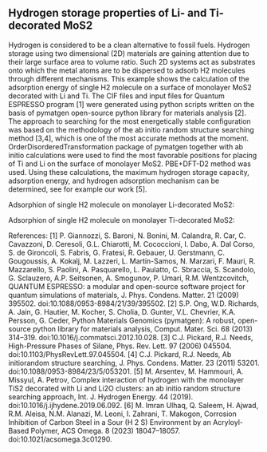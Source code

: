 <h2>Hydrogen storage properties of Li- and Ti-decorated MoS2</h2>
Hydrogen is considered to be a clean alternative to fossil fuels. Hydrogen storage using two dimensional (2D) materials are gaining attention due to their large surface area to volume ratio. Such 2D systems act as substrates onto which the metal atoms are to be dispersed to adsorb H2 molecules through different mechanisms. This example shows the calculation of the adsorption energy of single H2 molecule on a surface of monolayer MoS2 decorated with Li and Ti. The CIF files and input files for Quantum ESPRESSO program [1] were generated using python scripts written on the basis of pymatgen open-source python library for materials analysis [2]. The approach to searching for the most energetically stable configuration was based on the methodology of the ab initio random structure searching method [3,4], which is one of the most accurate methods at the moment. OrderDisorderedTransformation package of pymatgen together with ab initio calculations were used to find the most favorable positions for placing of Ti and Li on the surface of monolayer MoS2. PBE+DFT-D2 method was used. Using these calculations, the maximum hydrogen storage capacity, adsorption energy, and hydrogen adsorption mechanism can be determined, see for example our work [5].

Adsorphion of single H2 molecule on monolayer Li-decorated MoS2:


Adsorphion of single H2 molecule on monolayer Ti-decorated MoS2:
 

References:
[1]	P. Giannozzi, S. Baroni, N. Bonini, M. Calandra, R. Car, C. Cavazzoni, D. Ceresoli, G.L. Chiarotti, M. Cococcioni, I. Dabo, A. Dal Corso, S. de Gironcoli, S. Fabris, G. Fratesi, R. Gebauer, U. Gerstmann, C. Gougoussis, A. Kokalj, M. Lazzeri, L. Martin-Samos, N. Marzari, F. Mauri, R. Mazzarello, S. Paolini, A. Pasquarello, L. Paulatto, C. Sbraccia, S. Scandolo, G. Sclauzero, A.P. Seitsonen, A. Smogunov, P. Umari, R.M. Wentzcovitch, QUANTUM ESPRESSO: a modular and open-source software project for quantum simulations of materials, J. Phys. Condens. Matter. 21 (2009) 395502. doi:10.1088/0953-8984/21/39/395502.
[2]	S.P. Ong, W.D. Richards, A. Jain, G. Hautier, M. Kocher, S. Cholia, D. Gunter, V.L. Chevrier, K.A. Persson, G. Ceder, Python Materials Genomics (pymatgen): A robust, open-source python library for materials analysis, Comput. Mater. Sci. 68 (2013) 314–319. doi:10.1016/j.commatsci.2012.10.028.
[3]	C.J. Pickard, R.J. Needs, High-Pressure Phases of Silane, Phys. Rev. Lett. 97 (2006) 045504. doi:10.1103/PhysRevLett.97.045504.
[4]	C.J. Pickard, R.J. Needs, Ab initiorandom structure searching, J. Phys. Condens. Matter. 23 (2011) 53201. doi:10.1088/0953-8984/23/5/053201.
[5]	M. Arsentev, M. Hammouri, A. Missyul, A. Petrov, Complex interaction of hydrogen with the monolayer TiS<inf>2</inf> decorated with Li and Li<inf>2</inf>O clusters: an ab initio random structure searching approach, Int. J. Hydrogen Energy. 44 (2019). doi:10.1016/j.ijhydene.2019.06.092.
[6]	M. Imran Ulhaq, Q. Saleem, H. Ajwad, R.M. Aleisa, N.M. Alanazi, M. Leoni, I. Zahrani, T. Makogon, Corrosion Inhibition of Carbon Steel in a Sour (H 2 S) Environment by an Acryloyl-Based Polymer, ACS Omega. 8 (2023) 18047–18057. doi:10.1021/acsomega.3c01290.

